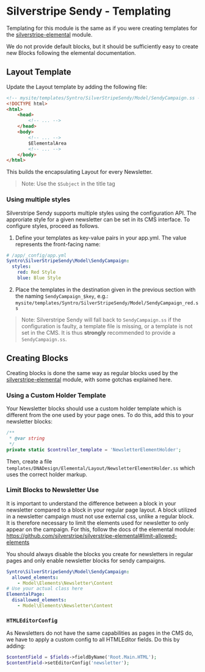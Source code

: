 # Silverstripe Sendy - Templating

Templating for this module is the same as if you were creating templates for
the [silverstripe-elemental](https://github.com/silverstripe/silverstripe-elemental) module.

We do not provide default blocks, but it should be sufficiently easy to create
new Blocks following the elemental documentation.

## Layout Template
Update the Layout template by adding the following file:

```html
<!-- mysite/templates/Syntro/SilverStripeSendy/Model/SendyCampaign.ss -->
<!DOCTYPE html>
<html>
    <head>
        <!-- ... -->
    </head>
    <body>
        <!-- ... -->
        $ElementalArea
        <!-- ... -->
    </body>
</html>
```

This builds the encapsulating Layout for every Newsletter.

> Note: Use the `$Subject` in the title tag

### Using multiple styles
Silverstripe Sendy supports multiple styles using the configuration API. The approriate style for a given newsletter can be set in its CMS interface.
To configure styles, proceed as follows.
1. Define your templates as key-value pairs in your app.yml. The value represents the front-facing name:
```yaml
# /app/_config/app.yml
Syntro\SilverStripeSendy\Model\SendyCampaign:
  styles:
    red: Red Style
    blue: Blue Style
 ```
 2. Place the templates in the destination given in the previous section with the naming `SendyCampaign_$key`, e.g.: `mysite/templates/Syntro/SilverStripeSendy/Model/SendyCampaign_red.ss`

> Note: Silverstripe Sendy will fall back to `SendyCampaign.ss` if the configuration is faulty, a template file is missing, or a template is not set in the CMS. It is thus **strongly** recommended to provide a `SendyCampaign.ss`.

## Creating Blocks
Creating blocks is done the same way as regular blocks used by the
[silverstripe-elemental](https://github.com/silverstripe/silverstripe-elemental) module,
with some gotchas explained here.

### Using a Custom Holder Template
Your Newsletter blocks should use a custom holder template which is different from
the one used by your page ones. To do this, add this to your newsletter blocks:

```php
/**
 * @var string
 */
private static $controller_template = 'NewsletterElementHolder';
```

Then, create a file `templates/DNADesign/Elemental/Layout/NewsletterElementHolder.ss`
which uses the correct holder markup.

### Limit Blocks to Newsletter Use
It is important to understand the difference between a block in your newsletter
compared to a block in your regular page layout. A block utilized in a newsletter
campaign must not use external css, unlike a regular block. It is therefore
necessary to limit the elements used for newsletter to only appear on the
campaign. For this, follow the docs of the elemental module:
https://github.com/silverstripe/silverstripe-elemental#limit-allowed-elements

You should always disable the blocks you create for newsletters in regular pages
and only enable newsletter blocks for sendy campaigns.
```yml
Syntro\SilverStripeSendy\Model\SendyCampaign:
  allowed_elements:
    - Model\Elements\Newsletter\Content
# Use your actual class here
ElementalPage:
  disallowed_elements:
    - Model\Elements\Newsletter\Content
```

### `HTMLEditorConfig`
As Newsletters do not have the same capabilities as pages in the CMS do, we have
to apply a custom config to all HTMLEditor fields. Do this by adding:

```php
$contentField = $fields->fieldByName('Root.Main.HTML');
$contentField->setEditorConfig('newsletter');
```
